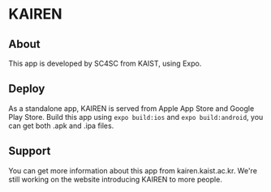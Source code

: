 # KAIREN
## About
This app is developed by SC4SC from KAIST, using Expo.

## Deploy
As a standalone app, KAIREN is served from Apple App Store and Google Play Store. Build this app using ```expo build:ios``` and `expo build:android`, you can get both .apk and .ipa files.

## Support
You can get more information about this app from kairen.kaist.ac.kr. We're still working on the website introducing KAIREN to more people.
